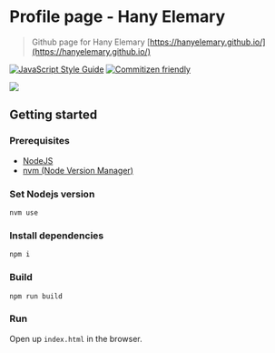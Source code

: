 # Profile page - Hany Elemary
> Github page for Hany Elemary [https://hanyelemary.github.io/](https://hanyelemary.github.io/)

[![JavaScript Style Guide](https://img.shields.io/badge/code_style-standard-brightgreen.svg)](https://standardjs.com)
[![Commitizen friendly](https://img.shields.io/badge/commitizen-friendly-brightgreen.svg)](http://commitizen.github.io/cz-cli/)

![](https://github.com/hanyelemary/hanyelemary.github.io/workflows/ci/badge.svg)


## Getting started

### Prerequisites
* [NodeJS](https://nodejs.org/en/)
* [nvm (Node Version Manager)](https://github.com/nvm-sh/nvm)

### Set Nodejs version
```
nvm use
```

### Install dependencies
```
npm i
```

### Build
```
npm run build
```

### Run
Open up `index.html` in the browser.
